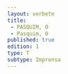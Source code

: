 ```yaml
---
layout: verbete
title:
 - PASQUIM, O
 - Pasquim, O
published: true
edition: 1  
type: T
subtype: Imprensa
---
```


